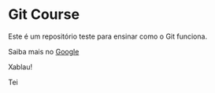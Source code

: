 # Git Course

Este é um repositório teste para ensinar como o Git funciona.

Saiba mais no [Google](http://google.com)

Xablau!

Tei
